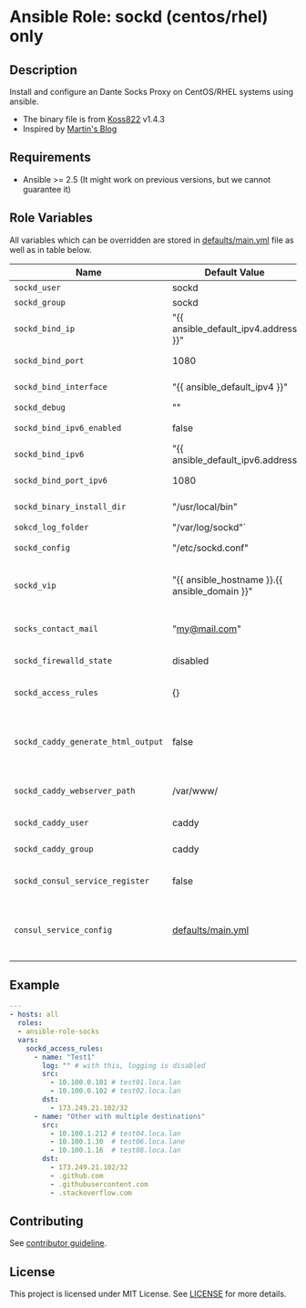 # Ansible Role: sockd (centos/rhel) only

## Description

Install and configure an Dante Socks Proxy on CentOS/RHEL systems using ansible.

* The binary file is from [Koss822](https://github.com/koss822/misc/tree/master/Linux/Projects/dante_socks) v1.4.3
* Inspired by [Martin's Blog](https://www.enigma14.eu/martin/blog/2018/02/01/dante-socks-proxy-how-to-install-and-manage-on-rhel-or-other-distros/)

## Requirements

- Ansible >= 2.5 (It might work on previous versions, but we cannot guarantee it)

## Role Variables

All variables which can be overridden are stored in [defaults/main.yml](defaults/main.yml) file as well as in table below.

| Name           | Default Value | Description                        |
| -------------- | ------------- | -----------------------------------|
| `sockd_user` | sockd | Run user |
| `sockd_group` | sockd | Run group |
| `sockd_bind_ip` | "{{ ansible_default_ipv4.address }}" | Default bind IP |
| `sockd_bind_port` | 1080 | Default bind Port |
| `sockd_bind_interface` | "{{ ansible_default_ipv4 }}" | Default bind Interface |
| `sockd_debug` | "" | Debug mode |
| `sockd_bind_ipv6_enabled` | false | Enable/Disable ipv6 |
| `sockd_bind_ipv6` | "{{ ansible_default_ipv6.address | default('') }}" | Default ipv6 bind IP |
| `sockd_bind_port_ipv6` | 1080 | Default ipv6 bind Port |
| `sockd_binary_install_dir` | "/usr/local/bin" | Default binary installation dir |
| `sokcd_log_folder` | "/var/log/sockd"` | Default log dir |
| `sockd_config` | "/etc/sockd.conf" | Default config pat |
| `sockd_vip` | "{{ ansible_hostname }}.{{ ansible_domain }}" | Default virtual (ip) service name for html config |
| `socks_contact_mail` | "my@mail.com" | Default email-address for html config |
| `sockd_firewalld_state` | disabled | Configure Firewalld |
| `sockd_access_rules` | {} | Default access rules (see below) |
| `sockd_caddy_generate_html_output` | false | Generate HTML Output [ansible-role-caddyserver](https://github.com/OnkelDom/ansible-role-caddyserver) required |
| `sockd_caddy_webserver_path` | /var/www/ | Default Caddy webserver path |
| `sockd_caddy_user` | caddy | Default Caddy user |
| `sockd_caddy_group` | caddy | Default Caddy group |
| `sockd_consul_service_register` | false | Generate Consul service snipped |
| `consul_service_config` | [defaults/main.yml](defaults/main.yml) | Generate Consul service [ansible-role-consul](https://github.com/OnkelDom/ansible-role-consul) required  |

## Example

```yaml
---
- hosts: all
  roles:
  - ansible-role-socks
  vars:
    sockd_access_rules:
      - name: "Test1"
        log: "" # with this, logging is disabled
        src:
          - 10.100.0.101 # test01.loca.lan
          - 10.100.0.102 # test02.loca.lan
        dst:
          - 173.249.21.102/32
      - name: "Other with multiple destinations"
        src:
          - 10.100.1.212 # test04.loca.lan
          - 10.100.1.30  # test06.loca.lane
          - 10.100.1.16  # test08.loca.lan
        dst:
          - 173.249.21.102/32
          - .github.com
          - .githubusercontent.com
          - .stackoverflow.com
```

## Contributing

See [contributor guideline](CONTRIBUTING.md).

## License

This project is licensed under MIT License. See [LICENSE](/LICENSE) for more details.
